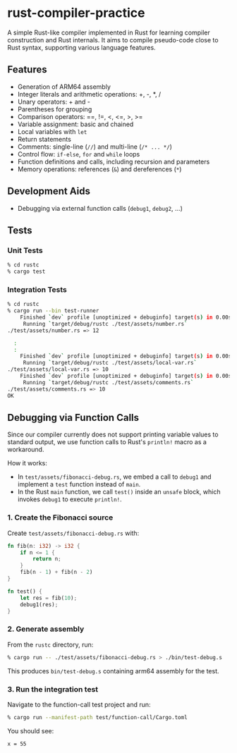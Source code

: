 # rust-compiler-practice

A simple Rust-like compiler implemented in Rust for learning compiler construction and Rust internals. It aims to compile pseudo-code close to Rust syntax, supporting various language features.

## Features

- Generation of ARM64 assembly
- Integer literals and arithmetic operations: +, -, *, /
- Unary operators: + and -
- Parentheses for grouping
- Comparison operators: ==, !=, <, <=, >, >=
- Variable assignment: basic and chained
- Local variables with `let`
- Return statements
- Comments: single-line (`//`) and multi-line (`/* ... */`)
- Control flow: `if-else`, `for` and `while` loops
- Function definitions and calls, including recursion and parameters
- Memory operations: references (`&`) and dereferences (`*`)

## Development Aids

- Debugging via external function calls (`debug1`, `debug2`, ...)

## Tests

### Unit Tests

```bash
% cd rustc
% cargo test
```

### Integration Tests

```bash
% cd rustc
% cargo run --bin test-runner
    Finished `dev` profile [unoptimized + debuginfo] target(s) in 0.00s
     Running `target/debug/rustc ./test/assets/number.rs`
./test/assets/number.rs => 12

  :
  :
    Finished `dev` profile [unoptimized + debuginfo] target(s) in 0.00s
     Running `target/debug/rustc ./test/assets/local-var.rs`
./test/assets/local-var.rs => 10
    Finished `dev` profile [unoptimized + debuginfo] target(s) in 0.00s
     Running `target/debug/rustc ./test/assets/comments.rs`
./test/assets/comments.rs => 10
OK
```

## Debugging via Function Calls

Since our compiler currently does not support printing variable values to standard output, we use function calls to Rust's `println!` macro as a workaround.

How it works:
- In `test/assets/fibonacci-debug.rs`, we embed a call to `debug1` and implement a `test` function instead of `main`.
- In the Rust `main` function, we call `test()` inside an `unsafe` block, which invokes `debug1` to execute `println!`.

### 1. Create the Fibonacci source

Create `test/assets/fibonacci-debug.rs` with:
```rust
fn fib(n: i32) -> i32 {
    if n <= 1 {
        return n;
    }
    fib(n - 1) + fib(n - 2)
}

fn test() {
    let res = fib(10);
    debug1(res);
}
```

### 2. Generate assembly

From the `rustc` directory, run:
```bash
% cargo run -- ./test/assets/fibonacci-debug.rs > ./bin/test-debug.s
```

This produces `bin/test-debug.s` containing arm64 assembly for the test.

### 3. Run the integration test

Navigate to the function-call test project and run:
```bash
% cargo run --manifest-path test/function-call/Cargo.toml
```

You should see:
```
x = 55
```
